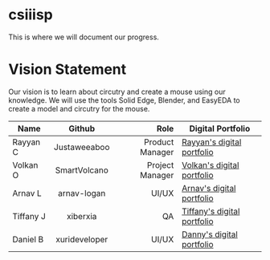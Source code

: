 # csiiisp
This is where we will document our progress.
# Vision Statement 
Our vision is to learn about circutry and create a mouse using our knowledge. We will use the tools Solid Edge, Blender, and EasyEDA to create a model and circutry for the mouse.

| Name          | Github        | Role  | Digital Portfolio |
| ------------- |:-------------:| -----:| --- |
| Rayyan C      | Justaweeaboo  | Product Manager | [Rayyan's digital portfolio](https://codermerlin.academy/users/rayyan-choudhry/Digital%20Portfolio/index.html "Rayyan's Homepage") |
| Volkan O      | SmartVolcano  | Project Manager | [Volkan's digital portfolio](https://codermerlin.academy/users/volkan-ozcomert/Digital%20Portfolio/index.html "Volkan's Homepage") |
| Arnav L       | arnav-logan   | UI/UX           | [Arnav's digital portfolio](https://codermerlin.academy/users/arnav-logan/Digital%20Portfolio/index.html "Arnav's Homepage") |
| Tiffany J     | xiberxia      | QA              | [Tiffany's digital portfolio](https://codermerlin.academy/users/tiffany-jiang/Digital%20Portfolio/index.html "Tiffany's Homepage") |
| Daniel B      | xurideveloper | UI/UX           | [Danny's digital portfolio](https://codermerlin.academy/users/daniel-brinn/Digital%20Portfolio/index.html "Danny's Homepage") |
